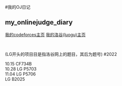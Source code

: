 #我的OJ日记
## my_onlinejudge_diary

[我的codeforces主页](https://codeforces.com/profile/yanboishere)
[我的洛谷(luogu)主页](https://www.luogu.com.cn/user/426741)

<br>

(LG开头的项目目是指洛谷网上的题目，其后为题号)
#2022

10.15 CF734B <br>
10.28 LG P5703 <br>
11.04 LG P5706 <br>
      LG B2025 <br>
      
